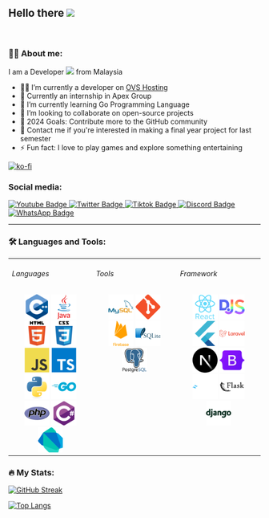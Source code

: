 ## Hello there <img src="https://media.giphy.com/media/hvRJCLFzcasrR4ia7z/giphy.gif" width="30px" />

<div id="profile-view" align="right">
  <img src="https://komarev.com/ghpvc/?username=H4zlq&style=flat-square&color=blue" alt=""/>
</div>

### :man_technologist: About me:

<div id="about-me">
    <p>
      I am a Developer <img src="https://media.giphy.com/media/WUlplcMpOCEmTGBtBW/giphy.gif" width="30"> from Malaysia
    </p>
  <ul>
    <li>🧑‍💻 I’m currently a developer on <a href="https://www.ovshosting.com/">OVS Hosting</a>
    <li>🏢 Currently an internship in Apex Group</li>
    <li>🌱 I’m currently learning Go Programming Language</li>
    <li>👯 I’m looking to collaborate on open-source projects</li>
    <li>🥅 2024 Goals: Contribute more to the GitHub community</li>
    <li>🚀 Contact me if you're interested in making a final year project for last semester</li>
    <li>⚡ Fun fact: I love to play games and explore something entertaining</li>
  </ul>
</div>

  [![ko-fi](https://ko-fi.com/img/githubbutton_sm.svg)](https://ko-fi.com/nx_im)

### Social media:
<div id="social-media">
  <a href="https://www.youtube.com/channel/UCGDY-2kT5zYuyMPulAlW5aw">
    <img src="https://img.shields.io/badge/YouTube-red?style=for-the-badge&logo=youtube&logoColor=white" alt="Youtube Badge" />
  </a>
  <a href="https://twitter.com/h_4zlq">
    <img src="https://img.shields.io/badge/Twitter-black?style=for-the-badge&logo=x&logoColor=white" alt="Twitter Badge" />
  </a>
  <a href="https://www.tiktok.com/@nxim_dev">
    <img src="https://img.shields.io/badge/Tiktok-black?style=for-the-badge&logo=tiktok&logoColor=white"  alt="Tiktok Badge">
  </a>
  <a href="https://discord.com/users/217655947194007552">
    <img src="https://img.shields.io/badge/Discord-%235865F2?style=for-the-badge&logo=discord&logoColor=white" alt="Discord Badge">
  </a>
  <a href="https://wa.me/60195071820">
    <img src="https://img.shields.io/badge/Whatsapp-%23075E54?style=for-the-badge&logo=whatsapp&logoColor=white" alt="WhatsApp Badge">
  </a>
</div>

---

### :hammer_and_wrench: Languages and Tools:

<table id="language-and-tools">
  <tr>
    <td valign="top" width="25%">
      <!-- Languages -->
      <h6>Languages</h6>
      <div align="center">
        <a href="https://cplusplus.com/" target="_blank"><img src="https://raw.githubusercontent.com/devicons/devicon/master/icons/cplusplus/cplusplus-original.svg" title="C++" alt="C++" width="50" height="50" /></a>
        <a href="https://www.java.com/en/" target="_blank"><img src="https://raw.githubusercontent.com/devicons/devicon/master/icons/java/java-original-wordmark.svg" title="Java" alt="Java" width="50" height="50" /></a>
        <a href="https://developer.mozilla.org/en-US/docs/Web/HTML" target="_blank"><img src="https://raw.githubusercontent.com/devicons/devicon/master/icons/html5/html5-original-wordmark.svg" title="HTML5" alt="HTML" width="50" height="50" /></a>
        <a href="https://developer.mozilla.org/en-US/docs/Web/CSS" target="_blank"><img src="https://raw.githubusercontent.com/devicons/devicon/master/icons/css3/css3-original-wordmark.svg"  title="CSS3" alt="CSS" width="50" height="50" /></a>
        <a href="https://developer.mozilla.org/en-US/docs/Web/JavaScript" target="_blank"><img src="https://raw.githubusercontent.com/devicons/devicon/master/icons/javascript/javascript-original.svg" title="JavaScript" alt="JavaScript" width="50" height="50" /></a>
        <a href="https://www.typescriptlang.org/" target="_blank"><img src="https://raw.githubusercontent.com/devicons/devicon/master/icons/typescript/typescript-original.svg" title="TypeScript" alt="TypeScript" width="50" height="50" /></a>
        <a href="https://www.python.org/" target="_blank"><img src="https://raw.githubusercontent.com/devicons/devicon/master/icons/python/python-original.svg" title="Python" alt="Python" width="50" height="50" /></a>
        <a href="https://go.dev/" target="_blank"><img src="https://raw.githubusercontent.com/devicons/devicon/master/icons/go/go-original-wordmark.svg" title="Go" alt="Go" width="50" height="50" /></a>
        <a href="https://www.php.net/" target="_blank"><img src="https://raw.githubusercontent.com/devicons/devicon/master/icons/php/php-original.svg" title="PHP" alt="PHP" width="50" height="50" /></a>
        <a href="https://learn.microsoft.com/en-us/dotnet/csharp/" target="_blank"><img src="https://raw.githubusercontent.com/devicons/devicon/master/icons/csharp/csharp-original.svg" title="C#" alt="C#" width="50" height="50" /></a>
        <a href="https://dart.dev/" target="_blank"><img src="https://raw.githubusercontent.com/devicons/devicon/master/icons/dart/dart-original.svg" title="Dart" alt="Dart" width="50" height="50" /></a>
      </div>
    </td>
    <td valign="top" width="25%">
      <!-- Tools -->
      <h6>Tools</h6>
      <div align="center">
        <a href="https://www.mysql.com/" target="_blank"><img src="https://raw.githubusercontent.com/devicons/devicon/master/icons/mysql/mysql-original-wordmark.svg" title="MySQL"  alt="MySQL" width="50" height="50" /></a>
        <a href="https://git-scm.com/" target="_blank"><img src="https://raw.githubusercontent.com/devicons/devicon/master/icons/git/git-original.svg" title="Git" alt="Git" width="50" height="50" /></a>
        <a href="https://firebase.google.com/" target="_blank"><img src="https://raw.githubusercontent.com/devicons/devicon/master/icons/firebase/firebase-plain-wordmark.svg" title="Firebase" alt="Firebase" width="50" height="50" /></a>
        <a href="https://www.sqlite.org/index.html" target="_blank"><img src="https://raw.githubusercontent.com/devicons/devicon/master/icons/sqlite/sqlite-original-wordmark.svg" title="SQlite" alt="SQlite" width="50" height="50" /></a>
        <a href="https://www.postgresql.org/" target="_blank"><img src="https://raw.githubusercontent.com/devicons/devicon/master/icons/postgresql/postgresql-original-wordmark.svg" title="PostgreSQL" alt="PostgreSQL" width="50" height="50" /></a>
      </div>
    </td>
    <td valign="top" width="25%">
      <!-- Framework -->
      <h6>Framework</h6>
      <div align="center">
        <a href="https://react.dev/" target="_blank"><img src="https://raw.githubusercontent.com/devicons/devicon/master/icons/react/react-original-wordmark.svg" title="React" alt="React" width="50" height="50" /></a>
        <a href="https://discord.js.org/#/" target="_blank"><img src="https://raw.githubusercontent.com/devicons/devicon/master/icons/discordjs/discordjs-original.svg" title="Discord.js" alt="Discord.js" width="50" height="50" /></a>
        <a href="https://flutter.dev/" target="_blank"><img src="https://raw.githubusercontent.com/devicons/devicon/master/icons/flutter/flutter-original.svg" title="Flutter" alt="Flutter" width="50" height="50" /></a>
        <a href="https://laravel.com/" target="_blank"><img src="https://raw.githubusercontent.com/devicons/devicon/master/icons/laravel/laravel-original-wordmark.svg" title="Laravel" alt="Laravel" width="50" height="50" /></a>
        <a href="https://nextjs.org/" target="_blank"><img src="https://raw.githubusercontent.com/devicons/devicon/master/icons/nextjs/nextjs-original.svg" title="Next.js" alt="Next.js" width="50" height="50" /></a>
        <a href="https://getbootstrap.com/" target="_blank"><img src="https://raw.githubusercontent.com/devicons/devicon/master/icons/bootstrap/bootstrap-original.svg" title="Bootstrap" alt="Bootstrap" width="50" height="50"></a>
        <a href="https://tailwindcss.com/" target="_blank"><img src="https://raw.githubusercontent.com/devicons/devicon/master/icons/tailwindcss/tailwindcss-original-wordmark.svg" title="TailwindCSS" alt="TailwindCSS" width="50" height="50"></a>
        <a href="https://flask.palletsprojects.com/en/3.0.x/" target="_blank"><img src="https://raw.githubusercontent.com/devicons/devicon/master/icons/flask/flask-original-wordmark.svg" title="Flask" alt="Flask" width="50" height="50"></a>
        <a href="https://www.djangoproject.com/" target="_blank"><img src="https://raw.githubusercontent.com/devicons/devicon/master/icons/django/django-plain-wordmark.svg" title="Django" alt="Django" width="50" height="50"></a>
      </div>
    </td>
  </tr>
</table>

### :fire: My Stats:

[![GitHub Streak](https://github-readme-streak-stats.herokuapp.com?user=H4zlq&theme=dark&date_format=M%20j%5B%2C%20Y%5D)](https://git.io/streak-stats)

[![Top Langs](https://github-readme-stats.vercel.app/api/top-langs/?username=H4zlq&layout=compact&theme=vision-friendly-dark)](https://github.com/H4zlq)

